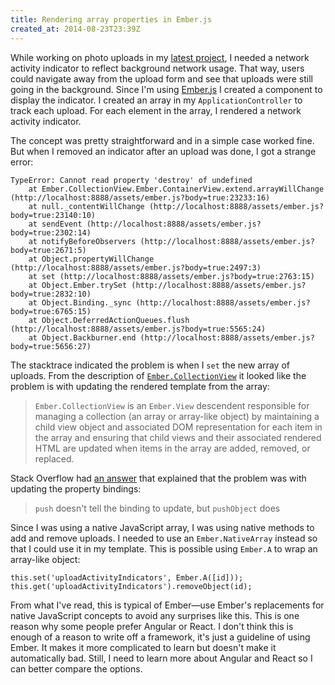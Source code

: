 ```yaml
---
title: Rendering array properties in Ember.js
created_at: 2014-08-23T23:39Z
---
```

While working on photo uploads in my [latest project][], I needed a network activity indicator to reflect background network usage.
That way, users could navigate away from the upload form and see that uploads were still going in the background.
Since I'm using [Ember.js][] I created a component to display the indicator.
I created an array in my `ApplicationController` to track each upload.
For each element in the array, I rendered a network activity indicator.

The concept was pretty straightforward and in a simple case worked fine.
But when I removed an indicator after an upload was done, I got a strange error:

    TypeError: Cannot read property 'destroy' of undefined
        at Ember.CollectionView.Ember.ContainerView.extend.arrayWillChange (http://localhost:8888/assets/ember.js?body=true:23233:16)
        at null._contentWillChange (http://localhost:8888/assets/ember.js?body=true:23140:10)
        at sendEvent (http://localhost:8888/assets/ember.js?body=true:2302:14)
        at notifyBeforeObservers (http://localhost:8888/assets/ember.js?body=true:2671:5)
        at Object.propertyWillChange (http://localhost:8888/assets/ember.js?body=true:2497:3)
        at set (http://localhost:8888/assets/ember.js?body=true:2763:15)
        at Object.Ember.trySet (http://localhost:8888/assets/ember.js?body=true:2832:10)
        at Object.Binding._sync (http://localhost:8888/assets/ember.js?body=true:6765:15)
        at Object.DeferredActionQueues.flush (http://localhost:8888/assets/ember.js?body=true:5565:24)
        at Object.Backburner.end (http://localhost:8888/assets/ember.js?body=true:5656:27)

The stacktrace indicated the problem is when I `set` the new array of uploads.
From the description of [`Ember.CollectionView`][CollectionView] it looked like the problem is with updating the rendered template from the array:

> `Ember.CollectionView` is an `Ember.View` descendent responsible for managing a collection (an array or array-like object) by maintaining a child view object and associated DOM representation for each item in the array and ensuring that child views and their associated rendered HTML are updated when items in the array are added, removed, or replaced.

Stack Overflow had [an answer][] that explained that the problem was with updating the property bindings:

> `push` doesn't tell the binding to update, but `pushObject` does

Since I was using a native JavaScript array, I was using native methods to add and remove uploads.
I needed to use an `Ember.NativeArray` instead so that I could use it in my template.
This is possible using `Ember.A` to wrap an array-like object:

    this.set('uploadActivityIndicators', Ember.A([id]));
    this.get('uploadActivityIndicators').removeObject(id);

From what I've read, this is typical of Ember—use Ember's replacements for native JavaScript concepts to avoid any surprises like this.
This is one reason why some people prefer Angular or React.
I don't think this is enough of a reason to write off a framework, it's just a guideline of using Ember.
It makes it more complicated to learn but doesn't make it automatically bad.
Still, I need to learn more about Angular and React so I can better compare the options.

[an answer]: http://stackoverflow.com/a/16661864
[CollectionView]: http://emberjs.com/api/classes/Ember.CollectionView.html
[Ember.js]: http://emberjs.com/
[latest project]: https://github.com/adamstegman/photo_albums
